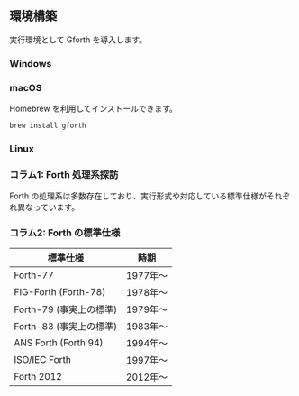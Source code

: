 ## 環境構築

実行環境として Gforth を導入します。

### Windows

### macOS

Homebrew を利用してインストールできます。

```bash
brew install gforth
```

### Linux

### コラム1: Forth 処理系探訪

Forth の処理系は多数存在しており、実行形式や対応している標準仕様がそれぞれ異なっています。

### コラム2: Forth の標準仕様

| 標準仕様 | 時期 |
| --- | --- |
| Forth-77 | 1977年〜 |
| FIG-Forth (Forth-78) | 1978年〜 |
| Forth-79 (事実上の標準) | 1979年〜 |
| Forth-83 (事実上の標準) | 1983年〜 |
| ANS Forth (Forth 94) | 1994年〜 |
| ISO/IEC Forth | 1997年〜 |
| Forth 2012 | 2012年〜 |
